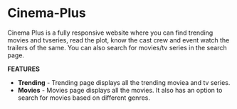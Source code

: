 # Cinema-Plus

Cinema Plus is a fully responsive website where you can find trending movies and tvseries, read the plot, know the cast crew and event watch the trailers of the same. You can also search for movies/tv series in the search page.


__FEATURES__

* __Trending__ - Trending page displays all the trending moviea and tv series.
* __Movies__  - Movies page displays all the movies. It also has an option to search for movies based on different genres.

